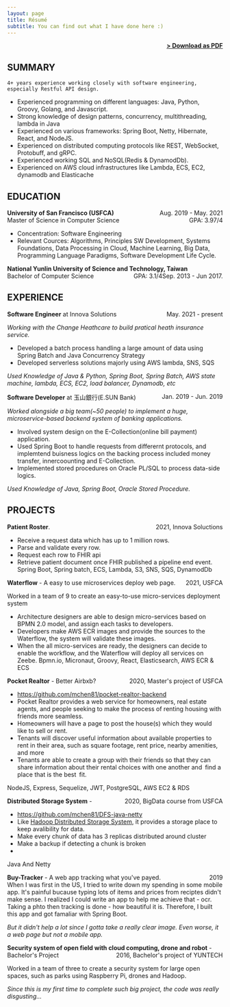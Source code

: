 ```yaml
---
layout: page
title: Résumé
subtitle: You can find out what I have done here :)
---
```


<span style="float: right; "><a href="{{ '/assets/resume.pdf' | prepend: site.baseurl }}"><strong>> Download as PDF</strong></a> </span>
<br>

## SUMMARY

`4+ years experience working closely with software engineering, especially Restful API design. `

- Experienced programming on different languages: Java, Python, Groovy, Golang, and Javascript.
- Strong knowledge of design patterns, concurrency, multithreading, lambda in Java
- Experienced on various frameworks: Spring Boot, Netty, Hibernate, React, and NodeJS.
- Experienced on distributed computing protocols like REST, WebSocket, Protobuff, and gRPC.
- Experienced working SQL and NoSQL(Redis & DynamodDb).
- Experienced on AWS cloud infrastructures like Lambda, ECS, EC2, dynamodb and Elasticache

## EDUCATION

**University of San Francisco (USFCA)** <span style="float: right; ">Aug. 2019 - May. 2021</span> <br/>
Master of Science in Computer Science <span style="float: right; ">GPA: 3.97/4</span>

- Concentration: Software Engineering
- Relevant Cources: Algorithms, Principles SW Development, Systems Foundations, Data Processing in Cloud, Machine Learning, Big Data, Programming Language Paradigms, Software Development Life Cycle.

**National Yunlin University of Science and Technology, Taiwan** <span style="float: right; "> Sep. 2013 - Jun 2017.</span> <br/>
Bachelor of Computer Science <span style="float: right; ">GPA: 3.1/4</span>

## EXPERIENCE

**Software Engineer** at Innova Solutions <span style="float: right; ">May. 2021 - present</span>

_Working with the Change Heathcare to build pratical heath insurance service._

- Developed a batch process handling a large amount of data using Spring Batch and Java Concurrency Strategy
- Developed serverless solutions majorly using AWS lambda, SNS, SQS

_Used Knowledge of Java & Python, Spring Boot, Spring Batch, AWS state machine, lambda, ECS, EC2, load balancer, Dynamodb, etc_

**Software Developer** at 玉山銀行(E.SUN Bank) <span style="float: right; ">Jan. 2019 - Jun. 2019</span>

_Worked alongside a big team(~50 people) to implement a huge, microservice-based backend system of banking applications._

- Involved system design on the E-Collection(online bill payment) application.
- Used Spring Boot to handle requests from differernt protocols, and implemtend buisness logics on the backing process included money transfer, innercoounting and E-Collection.
- Implemented stored procedures on Oracle PL/SQL to process data-side logics.

_Used Knowledge of Java, Spring Boot, Oracle Stored Procedure._

## PROJECTS

**Patient Roster**. <span style="float: right; ">2021, Innova Soluctions</span>

- Receive a request data which has up to 1 million rows.
- Parse and validate every row.
- Request each row to FHIR api
- Retrieve patient document once FHIR published a pipeline end event.
  Spring Boot, Spring batch, ECS, Lambda, S3, SNS, SQS, DynamodDb

**Waterflow** - A easy to use microservices deploy web page. <span style="float: right; ">2021, USFCA</span>

Worked in a team of 9 to create an easy-to-use micro-services deployment system

- Architecture designers are able to design micro-services based on BPMN 2.0 model, and assign each tasks to developers.
- Developers make AWS ECR images and provide the sources to the Waterflow, the system will validate these images.
- When the all micro-services are ready, the designers can decide to enable the workflow, and the Waterflow will deploy all services on Zeebe.
  Bpmn.io, Micronaut, Groovy, React, Elasticsearch, AWS ECR & ECS

**Pocket Realtor** - Better Airbxb? <span style="float: right; ">2020, Master's project of USFCA</span>

- https://github.com/mchen81/pocket-realtor-backend
- Pocket Realtor provides a web service for homeowners, real estate agents, and people seeking to
  make the process of renting housing with friends more seamless.
- Homeowners will have a page to post the house(s) which they would like to sell or rent.
- Tenants will discover useful information about available properties to rent in their area, such as square footage, rent price, nearby amenities, and more
- Tenants are able to create a group with their friends so that they can share information about
  their rental choices with one another and find a place that is the best fit.

NodeJS, Express, Sequelize, JWT, PostgreSQL, AWS EC2 & RDS

**Distributed Storage System** - <span style="float: right; ">2020, BigData course from USFCA</span>

- https://github.com/mchen81/DFS-java-netty
- Like [Hadoop Distributed Storage System](https://hadoop.apache.org/), it provides a storage place to keep avalibility for data.
- Make every chunk of data has 3 replicas distributed around cluster
- Make a backup if detecting a chunk is broken
-

Java And Netty

**Buy-Tracker** - A web app tracking what you've payed. <span style="float: right; ">2019</span>  
When I was first in the US, I tried to write down my spending in some mobile app. It's painful bucause typing lots of items and prices from reciptes didn't make sense. I realized I could write an app to help me achieve that - ocr. Taking a phto then tracking is done - how beautiful it is. Therefore, I built this app and got famaliar with Spring Boot.

_But it didn't help a lot since I gotta take a really clear image. Even worse, it a web page but not a mobile app._

**Security system of open field with cloud computing, drone and robot** - Bachelor's Project <span style="float: right; ">2016, Bachelor's project of YUNTECH</span>

Worked in a team of three to create a security system for large open spaces, such as parks using
Raspberry Pi, drones and Hadoop.

_Since this is my first time to complete such big project, the code was really disgusting..._
